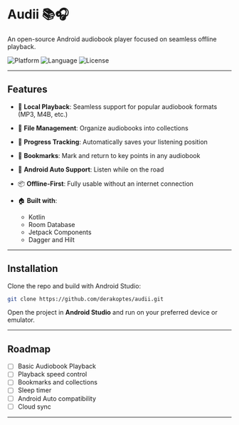# Audii 📚🎧

An open-source Android audiobook player focused on seamless offline playback.

![Platform](https://img.shields.io/badge/platform-Android-green)
![Language](https://img.shields.io/badge/language-Kotlin-blue)
![License](https://img.shields.io/badge/license-MIT-lightgrey)

---

## Features

* 🎵 **Local Playback**: Seamless support for popular audiobook formats (MP3, M4B, etc.)
* 📁 **File Management**: Organize audiobooks into collections
* 📌 **Progress Tracking**: Automatically saves your listening position
* 🔖 **Bookmarks**: Mark and return to key points in any audiobook
* 🚗 **Android Auto Support**: Listen while on the road
* 📦 **Offline-First**: Fully usable without an internet connection
* 🏠 **Built with**:

  * Kotlin
  * Room Database
  * Jetpack Components
  * Dagger and Hilt

---

## Installation

Clone the repo and build with Android Studio:

```bash
git clone https://github.com/derakoptes/audii.git
```

Open the project in **Android Studio** and run on your preferred device or emulator.

---

## Roadmap
* [ ] Basic Audiobook Playback
* [ ] Playback speed control
* [ ] Bookmarks and collections
* [ ] Sleep timer
* [ ] Android Auto compatibility
* [ ] Cloud sync

---
